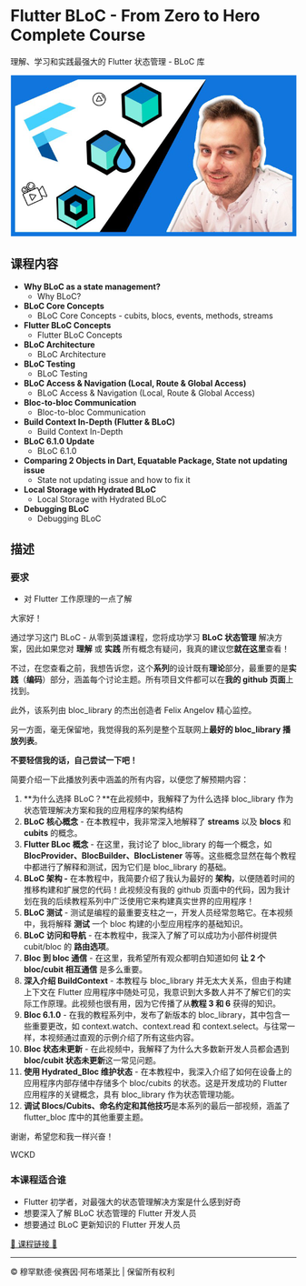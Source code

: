 <!-- ©©©©©©©©©©©©©©©©©©©©©©©© All Rights Are Reserved By Muhammad Husain Abootalebi ©©©©©©©©©©©©©©©©©©©©©©©©©©©©©©©©©© -->

# Flutter BLoC - From Zero to Hero Complete Course

理解、学习和实践最强大的 Flutter 状态管理 - BLoC 库

![Flutter BLoC - From Zero to Hero Complete Course](../../assets/Courses/Course%20Covers/3%20-%202%20-%20Flutter%20BLoC%20-%20From%20Zero%20to%20Hero%20Complete%20Course.webp)

## 课程内容

* **Why BLoC as a state management?**
  * Why BLoC?
* **BLoC Core Concepts**
  * BLoC Core Concepts - cubits, blocs, events, methods, streams
* **Flutter BLoC Concepts**
  * Flutter BLoC Concepts
* **BLoC Architecture**
  * BLoC Architecture
* **BLoC Testing**
  * BLoC Testing
* **BLoC Access & Navigation (Local, Route & Global Access)**
  * BLoC Access & Navigation (Local, Route & Global Access)
* **Bloc-to-bloc Communication**
  * Bloc-to-bloc Communication
* **Build Context In-Depth (Flutter & BLoC)**
  * Build Context In-Depth
* **BLoC 6.1.0 Update**
  * BLoC 6.1.0
* **Comparing 2 Objects in Dart, Equatable Package, State not updating issue**
  * State not updating issue and how to fix it
* **Local Storage with Hydrated BLoC**
  * Local Storage with Hydrated BLoC
* **Debugging BLoC**
  * Debugging BLoC

## 描述

### 要求

* 对 Flutter 工作原理的一点了解

大家好！

通过学习这门 BLoC - 从零到英雄课程，您将成功学习 **BLoC 状态管理** 解决方案，因此如果您对 **理解** 或 **实践** 所有概念有疑问，我真的建议您**就在这里**查看！

不过，在您查看之前，我想告诉您，这个**系列**的设计既有**理论**部分，最重要的是**实践**（**编码**）部分，涵盖每个讨论主题。所有项目文件都可以在**我的 github 页面**上找到。

此外，该系列由 bloc_library 的杰出创造者 Felix Angelov 精心监控。

另一方面，毫无保留地，我觉得我的系列是整个互联网上**最好的 bloc_library 播放列表**。

**不要轻信我的话，自己尝试一下吧！**

简要介绍一下此播放列表中涵盖的所有内容，以便您了解预期内容：

1. **为什么选择 BLoC？**在此视频中，我解释了为什么选择 bloc_library 作为状态管理解决方案和我的应用程序的架构结构
2. **BLoC 核心概念** - 在本教程中，我非常深入地解释了 **streams** 以及 **blocs** 和 **cubits** 的概念。
3. **Flutter BLoc 概念** - 在这里，我讨论了 bloc_library 的每一个概念，如 **BlocProvider、BlocBuilder、BlocListener** 等等。这些概念显然在每个教程中都进行了解释和测试，因为它们是 bloc_library 的基础。
4. **BLoC 架构 -** 在本教程中，我简要介绍了我认为最好的 **架构**，以便随着时间的推移构建和扩展您的代码！此视频没有我的 github 页面中的代码，因为我计划在我的后续教程系列中广泛使用它来构建真实世界的应用程序！
5. **BLoC 测试** - 测试是编程的最重要支柱之一，开发人员经常忽略它。在本视频中，我将解释 **测试** 一个 bloc 构建的小型应用程序的基础知识。
6. **BLoC 访问和导航** - 在本教程中，我深入了解了可以成功为小部件树提供 cubit/bloc 的 **路由选项**。
7. **Bloc 到 bloc 通信** - 在这里，我希望所有观众都明白知道如何 **让 2 个 bloc/cubit 相互通信** 是多么重要。
8. **深入介绍 BuildContext** - 本教程与 bloc_library 并无太大关系，但由于构建上下文在 Flutter 应用程序中随处可见，我意识到大多数人并不了解它们的实际工作原理。此视频也很有用，因为它传播了从**教程 3 和 6** 获得的知识。
9. **Bloc 6.1.0** - 在我的教程系列中，发布了新版本的 bloc_library，其中包含一些重要更改，如 context.watch、context.read 和 context.select。与往常一样，本视频通过直观的示例介绍了所有这些内容。
10. **Bloc 状态未更新** - 在此视频中，我解释了为什么大多数新开发人员都会遇到**bloc/cubit 状态未更新**这一常见问题。
11. **使用 Hydrated_Bloc 维护状态** - 在本教程中，我深入介绍了如何在设备上的应用程序内部存储中存储多个 bloc/cubits 的状态。这是开发成功的 Flutter 应用程序的关键概念，具有 bloc_library 作为状态管理功能。
12. **调试 Blocs/Cubits、命名约定和其他技巧**是本系列的最后一部视频，涵盖了 flutter_bloc 库中的其他重要主题。

谢谢，希望您和我一样兴奋！

WCKD

### 本课程适合谁

* Flutter 初学者，对最强大的状态管理解决方案是什么感到好奇
* 想要深入了解 BLoC 状态管理的 Flutter 开发人员
* 想要通过 BLoC 更新知识的 Flutter 开发人员

[🔗 课程链接 🔗](https://www.udemy.com/course/bloc-from-zero-to-hero/?couponCode=LETSLEARNNOW)

---

© 穆罕默德·侯赛因·阿布塔莱比 | 保留所有权利

<!-- ©©©©©©©©©©©©©©©©©©©©©©©© All Rights Are Reserved By Muhammad Husain Abootalebi ©©©©©©©©©©©©©©©©©©©©©©©©©©©©©©©©©© -->
